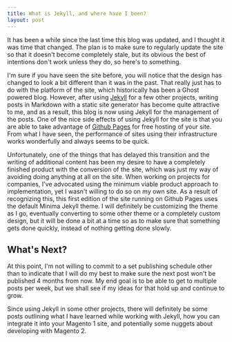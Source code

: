 ```yaml
---
title: What is Jekyll, and where have I been?
layout: post
---
```


It has been a while since the last time this blog was updated, and I thought it was time that changed. The plan is to make sure to regularly update the site so that it doesn't become completely stale, but its obvious the best of intentions don't work unless they do, so here's to something.

I'm sure if you have seen the site before, you will notice that the design has changed to look a bit different than it was in the past. That really just has to do with the platform of the site, which historically has been a Ghost powered blog. However, after using [Jekyll](http://jekyllrb.com) for a few other projects, writing posts in Markdown with a static site generator has become quite attractive to me, and as a result, this blog is now using Jekyll for the management of the posts. One of the nice side effects of using Jekyll for the site is that you are able to take advantage of [Github Pages](https://pages.github.com) for free hosting of your site. From what I have seen, the performance of sites using their infrastructure works wonderfully and always seems to be quick.

Unfortunately, one of the things that has delayed this transition and the writing of additional content has been my desire to have a completely finished product with the conversion of the site, which was just my way of avoiding doing anything at all on the site. When working on projects for companies, I've advocated using the minimum viable product approach to implementation, yet I wasn't willing to do so on my own site. As a result of recognizing this, this first edition of the site running on Github Pages uses the default Minima Jekyll theme. I will definitely be customizing the theme as I go, eventually converting to some other theme or a completely custom design, but it will be done a bit at a time so as to make sure that something gets done quickly, instead of nothing getting done slowly.

## What's Next?

At this point, I'm not willing to commit to a set publishing schedule other than to indicate that I will do my best to make sure the next post won't be published 4 months from now. My end goal is to be able to get to multiple posts per week, but we shall see if my ideas for that hold up and continue to grow.

Since using Jekyll in some other projects, there will definitely be some posts outlining what I have learned while working with Jekyll, how you can integrate it into your Magento 1 site, and potentially some nuggets about developing with Magento 2.
